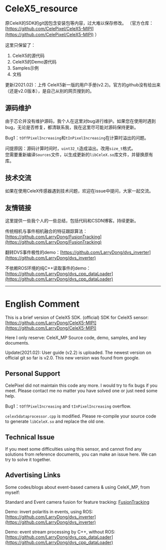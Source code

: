 # CeleX5_resource

原CeleX的SDK的git因包含安装包等内容，过大难以保存修改。
（官方仓库：[https://github.com/CelePixel/CeleX5-MIPI](https://github.com/CelePixel/CeleX5-MIPI) ）

这里只保留了：
1. CeleX5的源代码
2. CeleX5的Demo源代码
3. Samples示例
4. 文档

更新(2021.02)：上传 CeleX5新一版的用户手册(v2.2)。官方的github没有给出来（还是v2.0版本），是自己从别的网页搜到的。

## 源码维护
由于芯仑并没有维护源码，我个人在这里对bug进行维护。如果您在使用时遇到bug，无论是否修复，都清联系我，我在这里尽可能对源码保持更新。

Bug1：`tOffPixelIncreasing`和`tInPixelIncreasing`在计算时溢出的问题。

问提原因：源码计算时间时，`uint32_t`造成溢出。改用`size_t`格式。  
您需要重新编译`Sources`文件，以生成更新的`libCeleX.so`库文件，并替换原有库。  


## 技术交流
如果在使用CeleX传感器遇到技术问题，欢迎在issue中提问，大家一起交流。


## 友情链接
这里提供一些我个人的一些总结，包括代码和CSDN博客。持续更新。

传统相机与事件相机融合的特征跟踪算法：[https://github.com/LarryDong/FusionTracking](https://github.com/LarryDong/FusionTracking)

翻转DVS事件极性的demo：[https://github.com/LarryDong/dvs_inverter](https://github.com/LarryDong/dvs_inverter)

不依赖ROS环境的纯C++读取事件的demo：[https://github.com/LarryDong/dvs_cpp_dataLoader](https://github.com/LarryDong/dvs_cpp_dataLoader)

---

# English Comment
This is a brief version of CeleX5 SDK.
(official) SDK for CeleX5 sensor: [https://github.com/LarryDong/CeleX5-MIPI](https://github.com/LarryDong/CeleX5-MIPI)

Here I only reserve: CeleX_MP Source code, demo, samples, and key documents.

Update(2021.02): User guide (v2.2) is uploaded. The newest version on official git so far is v2.0. This new version was found from google.

## Personal Support

CelePixel did not maintain this code any more. I would try to fix bugs if you meet. Please contact me no matter you have solved one or just need some help.  

Bug1：`tOffPixelIncreasing` and `tInPixelIncreasing` overflow.

`celex5dataprocessor.cpp` is modified. Please re-compile your source code to generate `libCeleX.so` and replace the old one.

## Technical Issue
If you meet some difficulties using this sensor, and cannot find any solutions from reference documents, you can make an issue here. We can try to solve it together.

## Advertising Links
Some codes/blogs about event-based camera & using CeleX_MP, from myself:

Standard and Event camera fusion for feature tracking: [FusionTracking](https://github.com/LarryDong/FusionTracking)

Demo: invert polaritis in events, using ROS: [https://github.com/LarryDong/dvs_inverter](https://github.com/LarryDong/dvs_inverter)

Demo: event stream processing by C++, without ROS: [https://github.com/LarryDong/dvs_cpp_dataLoader](https://github.com/LarryDong/dvs_cpp_dataLoader)

